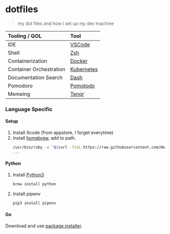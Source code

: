 # dotfiles

> my dot files and how i set up my dev machine

| Tooling / QOL | Tool |
|:---|:---|
|IDE|[VSCode](https://code.visualstudio.com/)|
|Shell|[Zsh](https://github.com/robbyrussell/oh-my-zsh)|
|Containerization|[Docker](https://docs.docker.com/docker-for-mac/install/)|
|Container Orchestration|[Kubernetes](https://kubernetes.io/docs/tasks/tools/install-kubectl/#install-with-homebrew-on-macos)|
|Documentation Search|[Dash](https://kapeli.com/dash)|
|Pomodoro|[Pomotodo](https://pomotodo.com/intl/en/)|
|Memeing|[Tenor](https://tenor.com/mac)|

### Language Specific

#### Setup

1. Install Xcode (from appstore, I forget everytime)
2. Install [homebrew](https://brew.sh/), add to path.
    ```zsh
    /usr/bin/ruby -e "$(curl -fsSL https://raw.githubusercontent.com/Homebrew/install/master/install)"
    ...
    ```

#### Python

1. Install [Python3](https://docs.python-guide.org/starting/install3/osx/)
    ```zsh
    brew install python
    ```
2. Install pipenv
    ```zsh
    pip3 install pipenv
    ```

#### Go

Download and use [package installer](https://golang.org/doc/install#macos).
